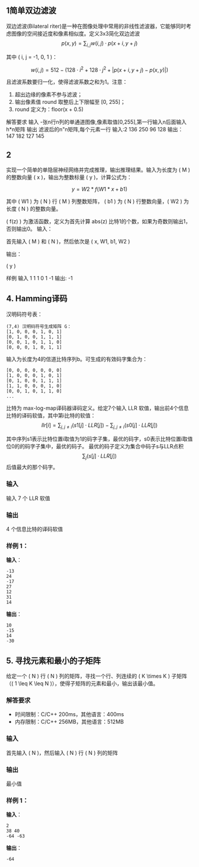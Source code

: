 ## 1简单双边滤波
双边滤波(Bilateral riter)是一种在图像处理中常用的非线性滤波器，它能够同时考虑图像的空间接近度和像素相似度。定义3x3简化双边滤波
$$
p(x, y) = \sum_{i, j} w(i, j) \cdot p(x + i, y + j)
$$

其中 \( i, j = -1, 0, 1 \)：

$$
w(i, j) = 512 - (128 \cdot i^2 + 128 \cdot j^2 + | p(x + i, y + j) - p(x, y) |)
$$

且滤波系数要归一化，使得滤波系数之和为1。注意：

1. 超出边缘的像素不参与滤波；
2. 输出像素值 round 取整后上下限幅至 [0, 255]；
3. round 定义为：floor(x + 0.5)

解答要求
输入
-张n行n列的单通道图像,像素取值[0,255],第一行输入n后面输入h*n矩阵
输出
滤波后的n"n矩阵,每个元素一行
输入:2
136 250
96 128
输出：
147
182
127
145

## 2
实现一个简单的单隐层神经网络并完成推理，输出推理结果。输入为长度为 \( M \) 的整数向量 \( x \)，输出为整数标量 \( y \)，计算公式为：

$$
y = W2 * f(W1 * x + b1)
$$

其中 \( W1 \) 为 \( N \) 行 \( M \) 列整数矩阵， \( b1 \) 为 \( N \) 行整数向量，\( W2 \) 为长度 \( N \) 的整数向量。

\( f(z) \) 为激活函数，定义为首先计算 abs(z) 比特1的个数，如果为奇数则输出1，否则输出0。
输入：

首先输入 \( M \) 和 \( N \)，然后依次是 \( x, W1, b1, W2 \)

输出：

\( y \)

样例
输入
1 1
1
0
1
-1
输出:
-1



## 4. Hamming译码

汉明码符号表：
```
(7,4) 汉明码符号生成矩阵 G：
[1, 0, 0, 0, 1, 0, 1]
[0, 1, 0, 0, 1, 1, 1]
[0, 0, 1, 0, 1, 1, 0]
[0, 0, 0, 1, 0, 1, 1]
```
输入为长度为4的信道比特序列b。可生成的有效码字集合为：
```
[0, 0, 0, 0, 0, 0, 0]
[1, 0, 0, 0, 1, 0, 1]
[0, 1, 0, 0, 1, 1, 1]
[1, 1, 0, 0, 0, 1, 0]
[0, 0, 1, 0, 1, 1, 0]
...
```
比特为 max-log-map译码器译码定义。给定7个输入 LLR 软值，输出前4个信息比特的译码软值，其中第i比特的软值：
$$
llr[i] = \sum_{j, j \neq i} (s1[j] \cdot LLR[j]) - \sum_{j, j \neq i} (s0[j] \cdot LLR[j])
$$


其中序列s1表示比特位置i取值为1的码字子集，最优的码字，s0表示比特位置i取值位0的的码字子集中，最优的码子。
最优的码子定义为集合中码子s与LLR点积
$$
\sum_{j} (s[j] \cdot LLR[j])
$$
后值最大的那个码字。


### 输入

输入 7 个 LLR 软值

### 输出

4 个信息比特的译码软值

### 样例 1：

**输入**：
```
-13
24
-17
27
12
31
14
```

**输出**：
```
10  
-15 
14  
-30
```

## 5. 寻找元素和最小的子矩阵

给定一个 \( N \) 行 \( N \) 列的矩阵，寻找一个行、列连续的 \( K \times K \) 子矩阵（\( 1 \leq K \leq N \)），使得子矩阵的元素和最小，输出该最小值。

### 解答要求

- 时间限制：C/C++ 200ms，其他语言：400ms
- 内存限制：C/C++ 256MB，其他语言：512MB

### 输入

首先输入 \( N \)，然后输入 \( N \) 行 \( N \) 列的矩阵

### 输出

最小值

### 样例 1：

**输入**：
```
2
38 40
-64 -63
```

**输出**：
```
-64
```